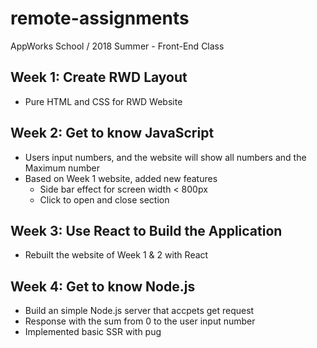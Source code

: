 # remote-assignments
AppWorks School / 2018 Summer - Front-End Class

## Week 1: Create RWD Layout
 - Pure HTML and CSS for RWD Website

## Week 2: Get to know JavaScript
- Users input numbers, and the website will show all numbers and the Maximum number
- Based on Week 1 website, added new features
  - Side bar effect for screen width < 800px
  - Click to open and close section

## Week 3: Use React to Build the Application
- Rebuilt the website of Week 1 & 2 with React

## Week 4: Get to know Node.js
- Build an simple Node.js server that accpets get request
- Response with the sum from 0 to the user input number
- Implemented basic SSR with pug
